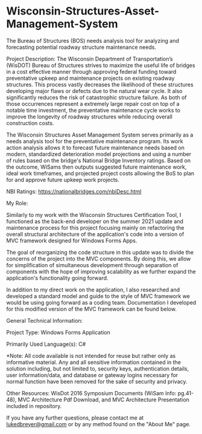 # Wisconsin-Structures-Asset-Management-System
The Bureau of Structures (BOS) needs analysis tool for analyzing and forecasting potential roadway structure maintenance needs.

Project Description:
The Wisconsin Department of Transportation’s (WisDOT) Bureau of Structures strives to maximize the useful life of bridges in a cost effective manner through approving federal funding toward preventative upkeep and maintenance projects on existing roadway structures. This process vastly decreases the likelihood of these structures developing major flaws or defects due to the natural wear cycle. It also significantly reduces the risk of catastrophic structure failure. As both of those occurrences represent a extremely large repair cost on top of a notable time investment, the preventative maintenance cycle works to improve the longevity of roadway structures while reducing overall construction costs.

The Wisconsin Structures Asset Management System serves primarily as a needs analysis tool for the preventative maintenance program. Its work action analysis allows it to forecast future maintenance needs based on modern, standardized deterioration model projections and using a number of rules based on the bridge's National Bridge Inventory ratings. Based on the outcome, WiSams then outputs suggested future maintenance work, ideal work timeframes, and projected project costs allowing the BoS to plan for and approve future upkeep work projects.

NBI Ratings: https://nationalbridges.com/nbiDesc.html


My Role:

Similarly to my work with the Wisconsin Structures Certification Tool, I functioned as the back-end developer on the summer 2021 update and maintenance process for this project focusing mainly on refactoring the overall structural architecture of the application's code into a version of MVC framework designed for Windows Forms Apps.

The goal of reorganizing the code structure in this update was to divide the concerns of the project into the MVC components. By doing this, we allow for simplification of simultaneous development through separation of components with the hope of improving scalability as we further expand the application's functionality going forward.

In addition to my direct work on the application, I also researched and developed a standard model and guide to the style of MVC framework we would be using going forward as a coding team. Documentation I developed for this modified version of the MVC framework can be found below.

General Technical Information:

Project Type:
Windows Forms Application

Primarily Used Language(s):
C#

*Note: All code available is not intended for reuse but rather only as informative material. Any and all sensitive information contained in the solution including, but not limited to, security keys, authentication details, user information/data, and database or gateway logins necessary for normal function have been removed for the sake of security and privacy. 

Other Resources:
WisDot 2016 Symposium Documents (WiSam Info: pg.41-48), MVC Architecture Pdf Download, and MVC Architecture Presentation included in repository.

If you have any further questions, please contact me at lukedbreyer@gmail.com or by any method found on the "About Me" page.
